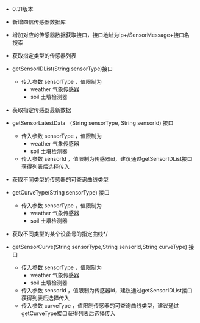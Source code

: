 
* 0.31版本
* 新增四信传感器数据库
* 增加对应的传感器数据获取接口，接口地址为ip+/SensorMessage+接口名
搜索
* 获取指定类型的传感器列表
* getSensorIDList(String sensorType)接口
  * 传入参数 sensorType ，值限制为
    * weather 气象传感器
    * soil 土壤检测器

* 获取指定传感器最新数据
* getSensorLatestData （String sensorType, String sensorId) 接口
  * 传入参数 sensorType ，值限制为
    * weather 气象传感器
    * soil 土壤检测器
  * 传入参数 sensorId ，值限制为传感器id，建议通过getSensorIDList接口获得列表后选择传入

* 获取不同类型的传感器的可查询曲线类型
* getCurveType(String sensorType) 接口
  * 传入参数 sensorType ，值限制为
      * weather 气象传感器
      * soil 土壤检测器

* 获取不同类型的某个设备号的指定曲线*/
* getSensorCurve(String sensorType,String sensorId,String curveType) 接口
  * 传入参数 sensorType ，值限制为
      * weather 气象传感器
      * soil 土壤检测器
  * 传入参数 sensorId ，值限制为传感器id，建议通过getSensorIDList接口获得列表后选择传入
  * 传入参数 curveType ，值限制传感器的可查询曲线类型，建议通过getCurveType接口获得列表后选择传入